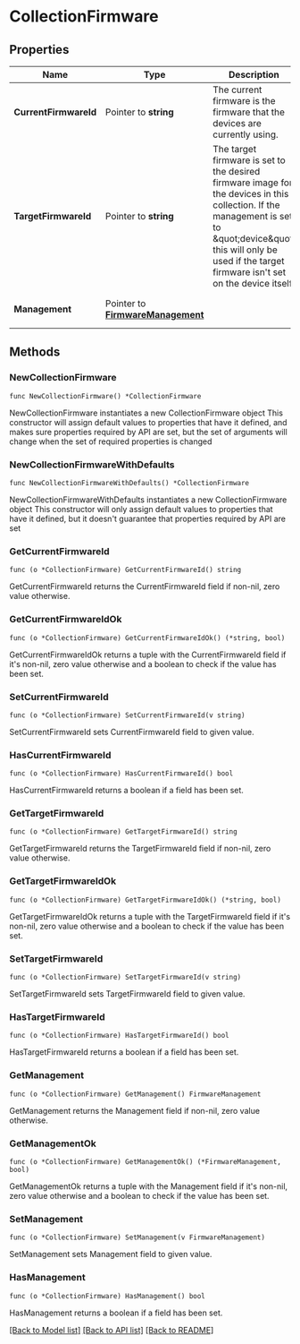 # CollectionFirmware

## Properties

Name | Type | Description | Notes
------------ | ------------- | ------------- | -------------
**CurrentFirmwareId** | Pointer to **string** | The current firmware is the firmware that the devices are currently using. | [optional] 
**TargetFirmwareId** | Pointer to **string** | The target firmware is set to the desired firmware image for the devices in this collection. If the management is set to \&quot;device\&quot; this will only be used if the target firmware isn&#39;t set on the device itself. | [optional] 
**Management** | Pointer to [**FirmwareManagement**](FirmwareManagement.md) |  | [optional] [default to UNSPECIFIED]

## Methods

### NewCollectionFirmware

`func NewCollectionFirmware() *CollectionFirmware`

NewCollectionFirmware instantiates a new CollectionFirmware object
This constructor will assign default values to properties that have it defined,
and makes sure properties required by API are set, but the set of arguments
will change when the set of required properties is changed

### NewCollectionFirmwareWithDefaults

`func NewCollectionFirmwareWithDefaults() *CollectionFirmware`

NewCollectionFirmwareWithDefaults instantiates a new CollectionFirmware object
This constructor will only assign default values to properties that have it defined,
but it doesn't guarantee that properties required by API are set

### GetCurrentFirmwareId

`func (o *CollectionFirmware) GetCurrentFirmwareId() string`

GetCurrentFirmwareId returns the CurrentFirmwareId field if non-nil, zero value otherwise.

### GetCurrentFirmwareIdOk

`func (o *CollectionFirmware) GetCurrentFirmwareIdOk() (*string, bool)`

GetCurrentFirmwareIdOk returns a tuple with the CurrentFirmwareId field if it's non-nil, zero value otherwise
and a boolean to check if the value has been set.

### SetCurrentFirmwareId

`func (o *CollectionFirmware) SetCurrentFirmwareId(v string)`

SetCurrentFirmwareId sets CurrentFirmwareId field to given value.

### HasCurrentFirmwareId

`func (o *CollectionFirmware) HasCurrentFirmwareId() bool`

HasCurrentFirmwareId returns a boolean if a field has been set.

### GetTargetFirmwareId

`func (o *CollectionFirmware) GetTargetFirmwareId() string`

GetTargetFirmwareId returns the TargetFirmwareId field if non-nil, zero value otherwise.

### GetTargetFirmwareIdOk

`func (o *CollectionFirmware) GetTargetFirmwareIdOk() (*string, bool)`

GetTargetFirmwareIdOk returns a tuple with the TargetFirmwareId field if it's non-nil, zero value otherwise
and a boolean to check if the value has been set.

### SetTargetFirmwareId

`func (o *CollectionFirmware) SetTargetFirmwareId(v string)`

SetTargetFirmwareId sets TargetFirmwareId field to given value.

### HasTargetFirmwareId

`func (o *CollectionFirmware) HasTargetFirmwareId() bool`

HasTargetFirmwareId returns a boolean if a field has been set.

### GetManagement

`func (o *CollectionFirmware) GetManagement() FirmwareManagement`

GetManagement returns the Management field if non-nil, zero value otherwise.

### GetManagementOk

`func (o *CollectionFirmware) GetManagementOk() (*FirmwareManagement, bool)`

GetManagementOk returns a tuple with the Management field if it's non-nil, zero value otherwise
and a boolean to check if the value has been set.

### SetManagement

`func (o *CollectionFirmware) SetManagement(v FirmwareManagement)`

SetManagement sets Management field to given value.

### HasManagement

`func (o *CollectionFirmware) HasManagement() bool`

HasManagement returns a boolean if a field has been set.


[[Back to Model list]](../README.md#documentation-for-models) [[Back to API list]](../README.md#documentation-for-api-endpoints) [[Back to README]](../README.md)


